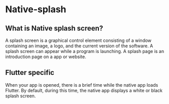 # Native-splash

## What is Native splash screen?

A splash screen is a graphical control element consisting of a window containing an image, a logo, and the current version of the software. A splash screen can appear while a program is launching. A splash page is an introduction page on a app or website.

## Flutter specific

When your app is opened, there is a brief time while the native app loads Flutter. By default, during this time, the native app displays a white or black splash screen.
